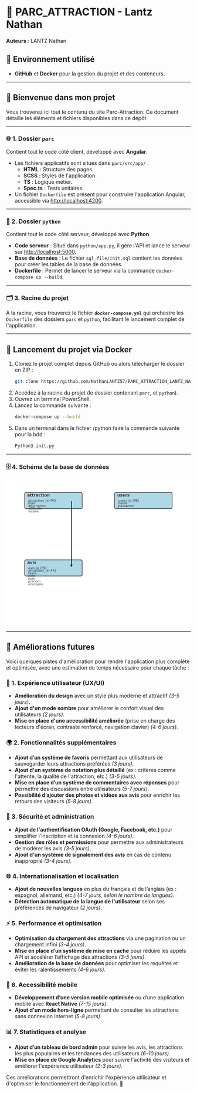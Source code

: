# 🎢 PARC_ATTRACTION - Lantz Nathan  
**Auteurs** : LANTZ Nathan 

## 🚀 Environnement utilisé  
- **GitHub** et **Docker** pour la gestion du projet et des conteneurs.  

---

## 🎉 Bienvenue dans mon projet  
Vous trouverez ici tout le contenu du site Parc-Attraction. Ce document détaille les éléments et fichiers disponibles dans ce dépôt.

---

### 🌐 1. Dossier `parc`  
Contient tout le code côté client, développé avec **Angular**.  

- Les fichiers applicatifs sont situés dans `parc/src/app/` :  
  - **HTML** : Structure des pages.  
  - **SCSS** : Styles de l'application.  
  - **TS** : Logique métier.  
  - **Spec.ts** : Tests unitaires.  
- Un fichier `Dockerfile` est présent pour construire l'application Angular, accessible via [http://localhost:4200](http://localhost:4200).  

---

### 🔧 2. Dossier `python`  
Contient tout le code côté serveur, développé avec **Python**.  

- **Code serveur** : Situé dans `python/app.py`, il gère l'API et lance le serveur sur [http://localhost:5000](http://localhost:5000).  
- **Base de données** : Le fichier `sql_file/init.sql` contient les données pour créer les tables de la base de données.  
- **Dockerfile** : Permet de lancer le serveur via la commande `docker-compose up --build`.  

---

### 🗂️ 3. Racine du projet  
À la racine, vous trouverez le fichier **`docker-compose.yml`** qui orchestre les `Dockerfile` des dossiers `parc` et `python`, facilitant le lancement complet de l'application.  

---

## 🐳 Lancement du projet via Docker

1. Clonez le projet complet depuis GitHub ou alors télécharger le dossier en ZIP :  
   ```bash
   git clone https://github.com/NathanLANTZ57/PARC_ATTRACTION_LANTZ_NATHAN.git
   ```
2. Accédez à la racine du projet (le dossier contenant `parc`, et `python`).  
3. Ouvrez un terminal PowerShell.  
4. Lancez la commande suivante :  
   ```bash
   docker-compose up --build
   ```
5. Dans un terminal dans le fichier /python faire la commande suivante pour la bdd :  
   ```bash
   Python3 init.py
   ```

--- 

### 🗄️ 4. Schéma de la base de données

![bdd parc](bddparc.PNG)

---

## 🚀 Améliorations futures

Voici quelques pistes d'amélioration pour rendre l'application plus complète et optimisée, avec une estimation du temps nécessaire pour chaque tâche :

### 🎨 1. Expérience utilisateur (UX/UI)
- **Amélioration du design** avec un style plus moderne et attractif _(3-5 jours)_.
- **Ajout d'un mode sombre** pour améliorer le confort visuel des utilisateurs _(2 jours)_.
- **Mise en place d'une accessibilité améliorée** (prise en charge des lecteurs d'écran, contraste renforcé, navigation clavier) _(4-6 jours)_.

### 🌍 2. Fonctionnalités supplémentaires
- **Ajout d’un système de favoris** permettant aux utilisateurs de sauvegarder leurs attractions préférées _(3 jours)_.
- **Ajout d'un système de notation plus détaillé** (ex : critères comme l'attente, la qualité de l'attraction, etc.) _(3-5 jours)_.
- **Mise en place d’un système de commentaires avec réponses** pour permettre des discussions entre utilisateurs _(5-7 jours)_.
- **Possibilité d’ajouter des photos et vidéos aux avis** pour enrichir les retours des visiteurs _(5-8 jours)_.

### 🔐 3. Sécurité et administration
- **Ajout de l'authentification OAuth (Google, Facebook, etc.)** pour simplifier l'inscription et la connexion _(4-6 jours)_.
- **Gestion des rôles et permissions** pour permettre aux administrateurs de modérer les avis _(3-5 jours)_.
- **Ajout d'un système de signalement des avis** en cas de contenu inapproprié _(3-4 jours)_.

### 🌐 4. Internationalisation et localisation
- **Ajout de nouvelles langues** en plus du français et de l’anglais (ex : espagnol, allemand, etc.) _(4-7 jours, selon le nombre de langues)_.
- **Détection automatique de la langue de l'utilisateur** selon ses préférences de navigateur _(2 jours)_.

### ⚡ 5. Performance et optimisation
- **Optimisation du chargement des attractions** via une pagination ou un chargement infini _(3-4 jours)_.
- **Mise en place d’un système de mise en cache** pour réduire les appels API et accélérer l’affichage des attractions _(3-5 jours)_.
- **Amélioration de la base de données** pour optimiser les requêtes et éviter les ralentissements _(4-6 jours)_.

### 📱 6. Accessibilité mobile
- **Développement d’une version mobile optimisée** ou d’une application mobile avec **React Native** _(7-15 jours)_.
- **Ajout d'un mode hors-ligne** permettant de consulter les attractions sans connexion Internet _(5-8 jours)_.

### 📊 7. Statistiques et analyse
- **Ajout d’un tableau de bord admin** pour suivre les avis, les attractions les plus populaires et les tendances des utilisateurs _(6-10 jours)_.
- **Mise en place de Google Analytics** pour suivre l'activité des visiteurs et améliorer l'expérience utilisateur _(2-3 jours)_.

Ces améliorations permettront d'enrichir l'expérience utilisateur et d'optimiser le fonctionnement de l'application. 🚀
